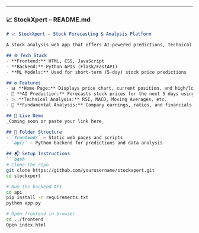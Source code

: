 
---

### 📈 StockXpert – README.md

```markdown
# 📈 StockXpert – Stock Forecasting & Analysis Platform

A stock analysis web app that offers AI-powered predictions, technical analysis, and fundamental stock insights. Built for financial forecasting and educational use.

## 🌐 Tech Stack
- **Frontend:** HTML, CSS, JavaScript
- **Backend:** Python APIs (Flask/FastAPI)
- **ML Models:** Used for short-term (5-day) stock price predictions

## ⚙️ Features
- 📊 **Home Page:** Displays price chart, current position, and high/low stats
- 🤖 **AI Prediction:** Forecasts stock prices for the next 5 days using ML
- 📉 **Technical Analysis:** RSI, MACD, Moving Averages, etc.
- 🧾 **Fundamental Analysis:** Company earnings, ratios, and financials

## 🔗 Live Demo
_Coming soon or paste your link here_

## 📁 Folder Structure
- `frontend/` – Static web pages and scripts
- `api/` – Python backend for predictions and data analysis

## 📬 Setup Instructions
```bash
# Clone the repo
git clone https://github.com/yourusername/stockxpert.git
cd stockxpert

# Run the backend API
cd api
pip install -r requirements.txt
python app.py

# Open frontend in browser
cd ../frontend
Open index.html
